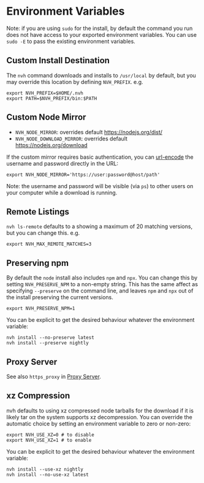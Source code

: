 # Environment Variables

Note: if you are using `sudo` for the install, by default the command you run does not have access to your exported environment variables. You can use `sudo -E` to pass the existing environment variables.

## Custom Install Destination

The `nvh` command downloads and installs to `/usr/local` by default, but you may override this location by defining `NVH_PREFIX`. e.g.

    export NVH_PREFIX=$HOME/.nvh
    export PATH=$NVH_PREFIX/bin:$PATH

## Custom Node Mirror

- `NVH_NODE_MIRROR`: overrides default <https://nodejs.org/dist/>
- `NVH_NODE_DOWNLOAD_MIRROR`: overrides default <https://nodejs.org/download>
  
If the custom mirror requires basic authentication, you can [url-encode](https://urlencode.org) the username and password directly in the URL:

    export NVH_NODE_MIRROR='https://user:password@host/path'

Note: the username and password will be visible (via `ps`) to other users on your computer while a download is running.

## Remote Listings

`nvh ls-remote` defaults to a showing a maximum of 20 matching versions, but you can change this. e.g.

    export NVH_MAX_REMOTE_MATCHES=3

## Preserving npm

By default the `node` install also includes `npm` and `npx`. You can change this by setting `NVH_PRESERVE_NPM` to a non-empty string. This has the same affect as specifying `--preserve` on the command line, and leaves `npm` and `npx` out of the install preserving the current versions.

    export NVH_PRESERVE_NPM=1

You can be explicit to get the desired behaviour whatever the environment variable:

    nvh install --no-preserve latest
    nvh install --preserve nightly

## Proxy Server

See also `https_proxy` in [Proxy Server](proxy-server.md).

## xz Compression

nvh defaults to using xz compressed node tarballs for the download if it is likely tar on the system supports xz decompression.
You can override the automatic choice by setting an environment variable to zero or non-zero:

    export NVH_USE_XZ=0 # to disable
    export NVH_USE_XZ=1 # to enable

You can be explicit to get the desired behaviour whatever the environment variable:

    nvh install --use-xz nightly
    nvh install --no-use-xz latest
